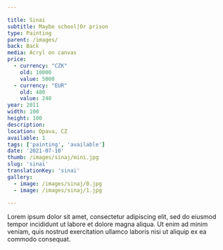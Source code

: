 ```yaml
---

title: Sinai
subtitle: Maybe school|Or prison
type: Painting
parent: /images/
back: Back
media: Acryl on canvas
price:
  - currency: "CZK"
    old: 10000
    value: 5000
  - currency: "EUR"
    old: 480
    value: 240
year: 2011
width: 100
height: 100
description: 
location: Opava, CZ
available: 1
tags: ['painting', 'available']
date: '2021-07-10'
thumb: /images/sinaj/mini.jpg
slug: 'sinai'
translationKey: 'sinai'
gallery:
  - image: /images/sinaj/0.jpg
  - image: /images/sinaj/1.jpg
  
---
```

Lorem ipsum dolor sit amet, consectetur adipiscing elit, sed do eiusmod tempor incididunt ut labore et dolore magna aliqua. Ut enim ad minim veniam, quis nostrud exercitation ullamco laboris nisi ut aliquip ex ea commodo consequat.

